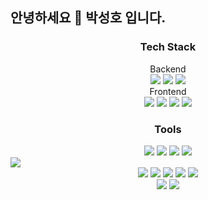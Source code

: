## 안녕하세요 👋 박성호 입니다.

<!--
**Sleepingco/Sleepingco** is a ✨ _special_ ✨ repository because its `README.md` (this file) appears on your GitHub profile.

Here are some ideas to get you started:


- 🔭 I’m currently working on ...
- 🌱 I’m currently learning ...
- 👯 I’m looking to collaborate on ...
- 🤔 I’m looking for help with ...
- 💬 Ask me about ...
- 📫 How to reach me: ...
- 😄 Pronouns: ...
- ⚡ Fun fact: ...
-->

<h3 align="center">Tech Stack</h3>
<div align="center">
  <span>Backend</span><br>
  <img src=https://img.shields.io/badge/JAVA-red>
  <img src=https://img.shields.io/badge/JSP-orange>
  <img src=https://img.shields.io/badge/SpringBoot-green>
</div>

<div align="center">
  <span>Frontend</span><br>
  <img src=https://img.shields.io/badge/HTML-blue>
  <img src=https://img.shields.io/badge/CSS-brown>
  <img src=https://img.shields.io/badge/JavaScript-yellow>
  <img src=https://img.shields.io/badge/React-skyblue>
</div>

<h3 align="center">Tools</h3>
<div align="center">
  <img src=https://img.shields.io/badge/GIT-#F05032>
  <img src=https://img.shields.io/badge/GitHub-#181717>
  <img src=https://img.shields.io/badge/Notion-#000000>
  <img src=https://img.shields.io/badge/React-skyblue>
</div>
<img src=![Dynamic JSON Badge](https://img.shields.io/badge/dynamic/json)>

<div align="center">
  <img src=https://img.shields.io/badge/VSCODE>
  <img src=https://img.shields.io/badge/Eclipes-#181717>
  <img src=https://img.shields.io/badge/Notiont-#000000>
  <img src=https://img.shields.io/badge/AWS-skyblue>
  <img src=https://img.shields.io/badge/AWS-skyblue>
</div>

<div align="center">
  <img src="https://github-readme-stats.vercel.app/api?username=Sleepingco&show_icons=true&theme=dark" />
  <img src="https://github-readme-stats.vercel.app/api/top-langs/?username=Sleepingco&layout=compact" />
</div>




